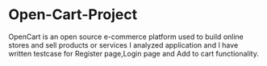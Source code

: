 # Open-Cart-Project 
OpenCart is an open source e-commerce platform used to build online stores and sell products or services
I analyzed application and I have written testcase for Register page,Login page and Add to cart functionality.
